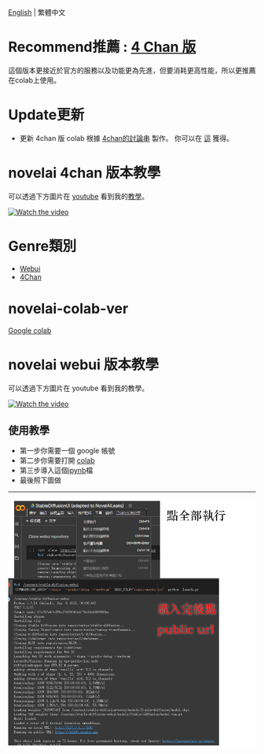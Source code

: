 [English]((README.md)) | 繁體中文
# Recommend推薦 : [4 Chan 版](4chan_ver)
這個版本更接近於官方的服務以及功能更為先進，但要消耗更高性能，所以更推薦在colab上使用。

# Update更新
* 更新 4chan 版 colab 根據 [4chan的討論串](https://boards.4channel.org/g/thread/89095460#p89097704) 製作。 你可以在 [這](4chan_ver) 獲得。

# novelai 4chan 版本教學
可以透過下方圖片在 [youtube](https://www.youtube.com/watch?v=7DWMz_fMsAo) 看到我的[教學](https://www.youtube.com/watch?v=7DWMz_fMsAo)。

<a href="http://www.youtube.com/watch?feature=player_embedded&v=7DWMz_fMsAo" target="_blank">
 <img src="http://img.youtube.com/vi/7DWMz_fMsAo/mqdefault.jpg" alt="Watch the video"/>
</a>

# Genre類別
* [Webui](webui-ver)
* [4Chan](4chan_ver)

# novelai-colab-ver
[Google colab](https://colab.research.google.com/)

# novelai webui 版本教學
可以透過下方圖片在 youtube 看到我的教學。

<a href="http://www.youtube.com/watch?feature=player_embedded&v=yPnEWe94xIw" target="_blank">
 <img src="http://img.youtube.com/vi/yPnEWe94xIw/mqdefault.jpg" alt="Watch the video"/>
</a>


## 使用教學
* 第一步你需要一個 google 帳號
* 第二步你需要打開 [colab](https://colab.research.google.com/)
* 第三步導入這個[ipynb](StableDiffusionUI_(adapted_to_NovelAILeaks).ipynb)檔
* 最後照下圖做
---
![colab](colab-tutorial.png)
